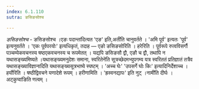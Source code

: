 ```yaml
---
index: 6.1.110
sutra: ङसिङसोश्च

---
```

_ङसिङसोश्च_ - ङसिङसोश्च ।एङः पदान्ता॑दित्यत 'एङ' इति,अती॑ति चानुवर्तते । 'अमि पूर्व' इत्यतः 'पूर्व' इत्यनुवर्तते । 'एकः पूर्वपरयोः' इत्यधिकृतं, तदाह — एङो ङसिङसोरिति । हरेरिति । पूर्वरूपे रुत्वविसर्गौ पञ्चम्येकवचनस्य षष्ठएकवचनस्य च रूपमेतत् । यद्यपि ङसिङसौ द्वौ, एङौ च द्वौ, तथापि न यथासङ्ख्यमिष्यते ।यथासङ्ख्यमनुदेशः समाना, स्वरितेने॑ति सूत्रच्छेदमभ्युपगम्य यत्र स्वरिततं प्रतिज्ञातं तत्रैव यथासङ्ख्याविज्ञानादिति यथासङ्ख्यसूत्रभाष्ये स्पष्टम् । 'अच्च घेः' 'उपसर्गे घोः किः' इत्यादिनिर्देशाच्च । हर्योरिति । षष्ठीद्विवचने यणादेशे रूपम् । हरीणामिति । 'ह्रस्वनद्यापः' इति नुट् ।नामी॑ति दीर्घः ।अट्कुप्वा॑ङिति णत्वम् ।